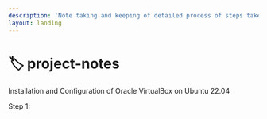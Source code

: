 ```yaml
---
description: 'Note taking and keeping of detailed process of steps taken on projects:'
layout: landing
---
```


# 🏷 project-notes

Installation and Configuration of Oracle VirtualBox on Ubuntu 22.04

Step 1:&#x20;
